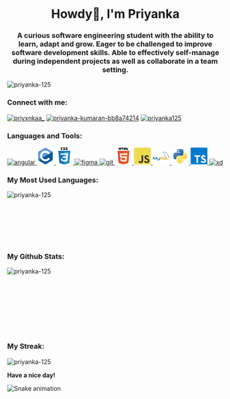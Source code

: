 <h1 align="center">Howdy👋, I'm Priyanka</h1>
<h3 align="center">A curious software engineering student with the ability to learn, adapt and grow. Eager to be challenged to improve software development skills. Able to effectively self-manage during independent projects as well as collaborate in a team setting.</h3>
<p align="left"> <img src="https://komarev.com/ghpvc/?username=priyanka-125&label=Profile%20views&color=0e75b6&style=flat" alt="priyanka-125" /> </p>





<h3 align="left">Connect with me:</h3>
<p align="left">
<a href="https://twitter.com/priyxnkaa_" target="blank"><img align="center" src="https://raw.githubusercontent.com/rahuldkjain/github-profile-readme-generator/master/src/images/icons/Social/twitter.svg" alt="priyxnkaa_" height="30" width="40" /></a>
<a href="https://linkedin.com/in/priyanka-kumaran-bb8a74214" target="blank"><img align="center" src="https://raw.githubusercontent.com/rahuldkjain/github-profile-readme-generator/master/src/images/icons/Social/linked-in-alt.svg" alt="priyanka-kumaran-bb8a74214" height="30" width="40" /></a>
<a href="https://www.leetcode.com/priyanka125" target="blank"><img align="center" src="https://raw.githubusercontent.com/rahuldkjain/github-profile-readme-generator/master/src/images/icons/Social/leet-code.svg" alt="priyanka125" height="30" width="40" /></a>
</p>

<h3 align="left">Languages and Tools:</h3>
<p align="left"> <a href="https://angular.io" target="_blank" rel="noreferrer"> <img src="https://angular.io/assets/images/logos/angular/angular.svg" alt="angular" width="40" height="40"/> </a> <a href="https://www.cprogramming.com/" target="_blank" rel="noreferrer"> <img src="https://raw.githubusercontent.com/devicons/devicon/master/icons/c/c-original.svg" alt="c" width="40" height="40"/> </a> <a href="https://www.w3schools.com/css/" target="_blank" rel="noreferrer"> <img src="https://raw.githubusercontent.com/devicons/devicon/master/icons/css3/css3-original-wordmark.svg" alt="css3" width="40" height="40"/> </a> <a href="https://www.figma.com/" target="_blank" rel="noreferrer"> <img src="https://www.vectorlogo.zone/logos/figma/figma-icon.svg" alt="figma" width="40" height="40"/> </a> <a href="https://git-scm.com/" target="_blank" rel="noreferrer"> <img src="https://www.vectorlogo.zone/logos/git-scm/git-scm-icon.svg" alt="git" width="40" height="40"/> </a> <a href="https://www.w3.org/html/" target="_blank" rel="noreferrer"> <img src="https://raw.githubusercontent.com/devicons/devicon/master/icons/html5/html5-original-wordmark.svg" alt="html5" width="40" height="40"/> </a> <a href="https://developer.mozilla.org/en-US/docs/Web/JavaScript" target="_blank" rel="noreferrer"> <img src="https://raw.githubusercontent.com/devicons/devicon/master/icons/javascript/javascript-original.svg" alt="javascript" width="40" height="40"/> </a> <a href="https://www.mysql.com/" target="_blank" rel="noreferrer"> <img src="https://raw.githubusercontent.com/devicons/devicon/master/icons/mysql/mysql-original-wordmark.svg" alt="mysql" width="40" height="40"/> </a> <a href="https://www.python.org" target="_blank" rel="noreferrer"> <img src="https://raw.githubusercontent.com/devicons/devicon/master/icons/python/python-original.svg" alt="python" width="40" height="40"/> </a> <a href="https://www.typescriptlang.org/" target="_blank" rel="noreferrer"> <img src="https://raw.githubusercontent.com/devicons/devicon/master/icons/typescript/typescript-original.svg" alt="typescript" width="40" height="40"/> </a> <a href="https://www.adobe.com/products/xd.html" target="_blank" rel="noreferrer"> <img src="https://cdn.worldvectorlogo.com/logos/adobe-xd.svg" alt="xd" width="40" height="40"/> </a> </p>
<h3 align:"left">My Most Used Languages:</h3>
<p><img align="left" src="https://github-readme-stats.vercel.app/api/top-langs?username=priyanka-125&show_icons=true&locale=en&layout=compact&theme=dracula" alt="priyanka-125" /></p>
<br><br><br><br><br><br><br>
<h3 align:"left">My Github Stats:</h3>
<p>&nbsp;<img align="left" src="https://github-readme-stats.vercel.app/api?username=priyanka-125&show_icons=true&locale=en&theme=tokyonight" alt="priyanka-125" /></p>
<br><br><br><br><br><br><br>
<h3 align:"left">My Streak:</h3>
<p><img align="center" src="https://github-readme-streak-stats.herokuapp.com/?user=priyanka-125&theme=cobalt" alt="priyanka-125" /></p>

**Have a nice day!**

![Snake animation](https://github.com/eagrundy/eagrundy/blob/output/github-contribution-grid-snake.svg)



